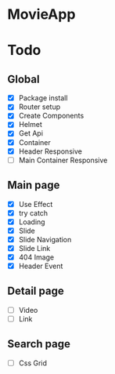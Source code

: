 # MovieApp

# Todo

## Global

- [x] Package install
- [x] Router setup
- [x] Create Components
- [x] Helmet
- [x] Get Api
- [x] Container
- [x] Header Responsive
- [ ] Main Container Responsive

## Main page

- [x] Use Effect
- [x] try catch
- [x] Loading
- [x] Slide
- [x] Slide Navigation
- [x] Slide Link
- [x] 404 Image
- [x] Header Event

## Detail page

- [ ] Video
- [ ] Link

## Search page

- [ ] Css Grid
